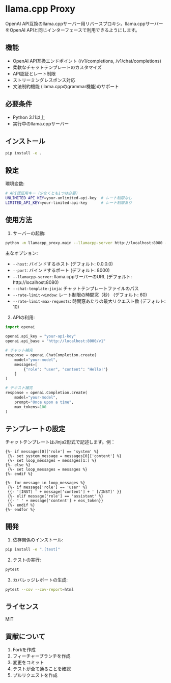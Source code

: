 # llama.cpp Proxy

OpenAI API互換のllama.cppサーバー用リバースプロキシ。llama.cppサーバーをOpenAI APIと同じインターフェースで利用できるようにします。

## 機能

- OpenAI API互換エンドポイント (/v1/completions, /v1/chat/completions)
- 柔軟なチャットテンプレートのカスタマイズ
- API認証とレート制限
- ストリーミングレスポンス対応
- 文法制約機能 (llama.cppのgrammar機能)のサポート

## 必要条件

- Python 3.11以上
- 実行中のllama.cppサーバー

## インストール

```bash
pip install -e .
```

## 設定

環境変数:

```bash
# API認証用キー（少なくとも1つは必要）
UNLIMITED_API_KEY=your-unlimited-api-key  # レート制限なし
LIMITED_API_KEY=your-limited-api-key      # レート制限あり
```

## 使用方法

1. サーバーの起動:

```bash
python -m llamacpp_proxy.main --llamacpp-server http://localhost:8080 --chat-template-jinja path/to/template.jinja
```

主なオプション:
- `--host`: バインドするホスト (デフォルト: 0.0.0.0)
- `--port`: バインドするポート (デフォルト: 8000)
- `--llamacpp-server`: llama.cppサーバーのURL (デフォルト: http://localhost:8080)
- `--chat-template-jinja`: チャットテンプレートファイルのパス
- `--rate-limit-window`: レート制限の時間窓（秒） (デフォルト: 60)
- `--rate-limit-max-requests`: 時間窓あたりの最大リクエスト数 (デフォルト: 10)

2. APIの利用:

```python
import openai

openai.api_key = "your-api-key"
openai.api_base = "http://localhost:8000/v1"

# チャット補完
response = openai.ChatCompletion.create(
    model="your-model",
    messages=[
        {"role": "user", "content": "Hello!"}
    ]
)

# テキスト補完
response = openai.Completion.create(
    model="your-model",
    prompt="Once upon a time",
    max_tokens=100
)
```

## テンプレートの設定

チャットテンプレートはJinja2形式で記述します。例：

```jinja
{%- if messages[0]['role'] == 'system' %}
 {%- set system_message = messages[0]['content'] %}
 {%- set loop_messages = messages[1:] %}
{%- else %}
 {%- set loop_messages = messages %}
{%- endif %}

{%- for message in loop_messages %}
 {%- if message['role'] == 'user' %}
 {{- '[INST] ' + message['content'] + ' [/INST]' }}
 {%- elif message['role'] == 'assistant' %}
 {{- ' ' + message['content'] + eos_token}}
 {%- endif %}
{%- endfor %}
```

## 開発

1. 依存関係のインストール:
```bash
pip install -e ".[test]"
```

2. テストの実行:
```bash
pytest
```

3. カバレッジレポートの生成:
```bash
pytest --cov --cov-report=html
```

## ライセンス

MIT

## 貢献について

1. Forkを作成
2. フィーチャーブランチを作成
3. 変更をコミット
4. テストが全て通ることを確認
5. プルリクエストを作成